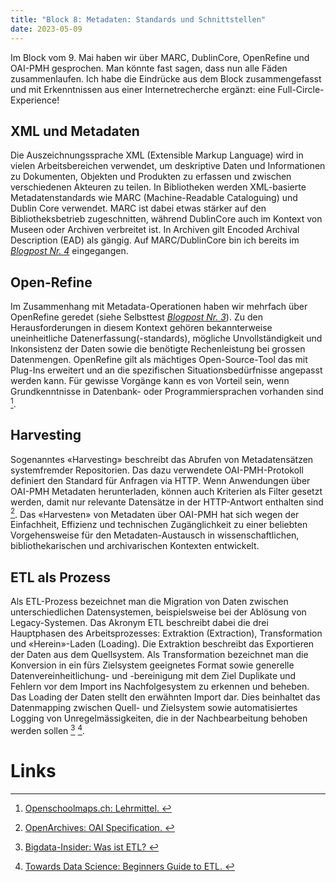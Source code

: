 ```yaml
---
title: "Block 8: Metadaten: Standards und Schnittstellen"
date: 2023-05-09
---
```


Im Block vom 9. Mai  haben wir über MARC, DublinCore, OpenRefine und OAI-PMH gesprochen. Man könnte fast sagen, dass nun alle Fäden zusammenlaufen. Ich habe die Eindrücke aus dem Block zusammengefasst und mit Erkenntnissen aus einer Internetrecherche ergänzt: eine Full-Circle-Experience!

 
## XML und Metadaten

Die Auszeichnungssprache XML (Extensible Markup Language) wird in vielen Arbeitsbereichen verwendet, um deskriptive Daten und Informationen zu Dokumenten, Objekten und Produkten zu erfassen und zwischen verschiedenen Akteuren zu teilen. In Bibliotheken werden XML-basierte Metadatenstandards wie MARC (Machine-Readable Cataloguing) und Dublin Core verwendet. MARC ist dabei etwas stärker auf den Bibliotheksbetrieb zugeschnitten, während DublinCore auch im Kontext von Museen oder Archiven verbreitet ist. In Archiven gilt Encoded Archival Description (EAD) als gängig.  Auf MARC/DublinCore bin ich bereits im  *[Blogpost Nr. 4](https://radejev.github.io/LeTaBu/2023/03/07/block4.html)* eingegangen. 

## Open-Refine


Im Zusammenhang mit Metadata-Operationen haben wir mehrfach über OpenRefine geredet (siehe Selbsttest *[Blogpost Nr. 3](https://radejev.github.io/LeTaBu/2023/02/28/block3.html)*). Zu den Herausforderungen in diesem Kontext gehören bekannterweise uneinheitliche Datenerfassung(-standards), mögliche Unvollständigkeit und Inkonsistenz der Daten sowie die benötigte Rechenleistung bei grossen Datenmengen. OpenRefine gilt als mächtiges Open-Source-Tool das mit Plug-Ins erweitert und an die spezifischen Situationsbedürfnisse angepasst werden kann. Für gewisse Vorgänge kann es von Vorteil sein, wenn Grundkenntnisse in Datenbank- oder Programmiersprachen vorhanden sind [^1].

## Harvesting

Sogenanntes «Harvesting» beschreibt das Abrufen von Metadatensätzen systemfremder Repositorien. Das dazu verwendete OAI-PMH-Protokoll definiert den Standard für Anfragen via HTTP. Wenn Anwendungen über OAI-PMH Metadaten herunterladen, können auch Kriterien als Filter gesetzt werden, damit nur relevante Datensätze in der HTTP-Antwort enthalten sind [^2]. Das «Harvesten» von Metadaten über OAI-PMH hat sich wegen der Einfachheit, Effizienz und technischen Zugänglichkeit zu einer beliebten Vorgehensweise für den Metadaten-Austausch in wissenschaftlichen, bibliothekarischen und archivarischen Kontexten entwickelt.

## ETL als Prozess

Als ETL-Prozess bezeichnet man die Migration von Daten zwischen unterschiedlichen Datensystemen, beispielsweise bei der Ablösung von Legacy-Systemen. Das Akronym ETL beschreibt dabei die drei Hauptphasen des Arbeitsprozesses:  Extraktion (Extraction), Transformation und «Herein»-Laden (Loading). Die Extraktion beschreibt das Exportieren der Daten aus dem Quellsystem. Als Transformation bezeichnet man die Konversion in ein fürs Zielsystem geeignetes Format sowie generelle Datenvereinheitlichung- und -bereinigung mit dem Ziel Duplikate und Fehlern vor dem Import ins Nachfolgesystem zu erkennen und beheben. Das Loading der Daten stellt den erwähnten Import dar. Dies beinhaltet das Datenmapping zwischen Quell- und Zielsystem sowie automatisiertes Logging von Unregelmässigkeiten, die in der Nachbearbeitung behoben werden sollen [^3] [^4].

# Links

[^1]:[Openschoolmaps.ch: Lehrmittel. ](https://openschoolmaps.ch/lehrmittel/data_cleansing_integration/arbeitsblaetter/data_cleansing_und_itegration_openrefine.html) 
[^2]:[OpenArchives: OAI Specification. ]( http://www.openarchives.org/OAI/openarchivesprotocol.html)
[^3]:[Bigdata-Insider: Was ist ETL? ](https://www.bigdata-insider.de/was-ist-etl-extract-transform-load-a-776549/)
[^4]:[Towards Data Science: Beginners Guide to ETL. ](https://towardsdatascience.com/beginners-guide-extract-transform-load-etl-49104a8f9294)